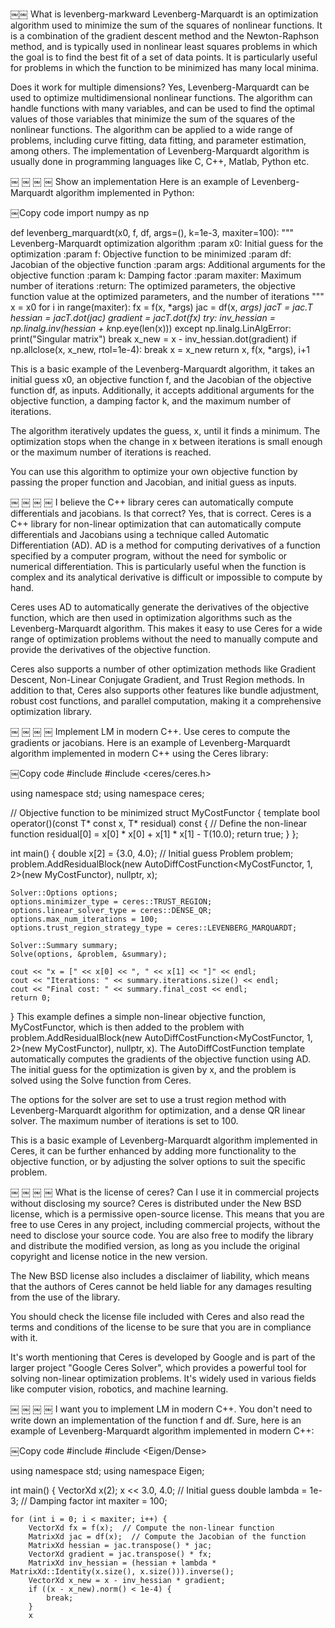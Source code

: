 
￼￼
What is levenberg-markward
Levenberg-Marquardt is an optimization algorithm used to minimize the sum of the squares of nonlinear functions. It is a combination of the gradient descent method and the Newton-Raphson method, and is typically used in nonlinear least squares problems in which the goal is to find the best fit of a set of data points. It is particularly useful for problems in which the function to be minimized has many local minima.

Does it work for multiple dimensions?
Yes, Levenberg-Marquardt can be used to optimize multidimensional nonlinear functions. The algorithm can handle functions with many variables, and can be used to find the optimal values of those variables that minimize the sum of the squares of the nonlinear functions. The algorithm can be applied to a wide range of problems, including curve fitting, data fitting, and parameter estimation, among others. The implementation of Levenberg-Marquardt algorithm is usually done in programming languages like C, C++, Matlab, Python etc.

￼
￼
￼
￼
Show an implementation
Here is an example of Levenberg-Marquardt algorithm implemented in Python:

￼Copy code
import numpy as np

def levenberg_marquardt(x0, f, df, args=(), k=1e-3, maxiter=100):
    """
    Levenberg-Marquardt optimization algorithm
    :param x0: Initial guess for the optimization
    :param f: Objective function to be minimized
    :param df: Jacobian of the objective function
    :param args: Additional arguments for the objective function
    :param k: Damping factor
    :param maxiter: Maximum number of iterations
    :return: The optimized parameters, the objective function value at the optimized parameters, and the number of iterations
    """
    x = x0
    for i in range(maxiter):
        fx = f(x, *args)
        jac = df(x, *args)
        jacT = jac.T
        hessian = jacT.dot(jac)
        gradient = jacT.dot(fx)
        try:
            inv_hessian = np.linalg.inv(hessian + k*np.eye(len(x)))
        except np.linalg.LinAlgError:
            print("Singular matrix")
            break
        x_new = x - inv_hessian.dot(gradient)
        if np.allclose(x, x_new, rtol=1e-4):
            break
        x = x_new
    return x, f(x, *args), i+1

This is a basic example of the Levenberg-Marquardt algorithm, it takes an initial guess x0, an objective function f, and the Jacobian of the objective function df, as inputs. Additionally, it accepts additional arguments for the objective function, a damping factor k, and the maximum number of iterations.

The algorithm iteratively updates the guess, x, until it finds a minimum. The optimization stops when the change in x between iterations is small enough or the maximum number of iterations is reached.

You can use this algorithm to optimize your own objective function by passing the proper function and Jacobian, and initial guess as inputs.

￼
￼
￼
￼
I believe the C++ library ceres can automatically compute differentials and jacobians. Is that correct?
Yes, that is correct. Ceres is a C++ library for non-linear optimization that can automatically compute differentials and Jacobians using a technique called Automatic Differentiation (AD). AD is a method for computing derivatives of a function specified by a computer program, without the need for symbolic or numerical differentiation. This is particularly useful when the function is complex and its analytical derivative is difficult or impossible to compute by hand.

Ceres uses AD to automatically generate the derivatives of the objective function, which are then used in optimization algorithms such as the Levenberg-Marquardt algorithm. This makes it easy to use Ceres for a wide range of optimization problems without the need to manually compute and provide the derivatives of the objective function.

Ceres also supports a number of other optimization methods like Gradient Descent, Non-Linear Conjugate Gradient, and Trust Region methods. In addition to that, Ceres also supports other features like bundle adjustment, robust cost functions, and parallel computation, making it a comprehensive optimization library.

￼
￼
￼
￼
Implement LM in modern C++. Use ceres to compute the gradients or jacobians.
Here is an example of Levenberg-Marquardt algorithm implemented in modern C++ using the Ceres library:

￼Copy code
#include <iostream>
#include <ceres/ceres.h>

using namespace std;
using namespace ceres;

// Objective function to be minimized
struct MyCostFunctor {
    template <typename T>
    bool operator()(const T* const x, T* residual) const {
        // Define the non-linear function
        residual[0] = x[0] * x[0] + x[1] * x[1] - T(10.0);
        return true;
    }
};

int main() {
    double x[2] = {3.0, 4.0};  // Initial guess
    Problem problem;
    problem.AddResidualBlock(new AutoDiffCostFunction<MyCostFunctor, 1, 2>(new MyCostFunctor), nullptr, x);

    Solver::Options options;
    options.minimizer_type = ceres::TRUST_REGION;
    options.linear_solver_type = ceres::DENSE_QR;
    options.max_num_iterations = 100;
    options.trust_region_strategy_type = ceres::LEVENBERG_MARQUARDT;

    Solver::Summary summary;
    Solve(options, &problem, &summary);

    cout << "x = [" << x[0] << ", " << x[1] << "]" << endl;
    cout << "Iterations: " << summary.iterations.size() << endl;
    cout << "Final cost: " << summary.final_cost << endl;
    return 0;
}
This example defines a simple non-linear objective function, MyCostFunctor, which is then added to the problem with problem.AddResidualBlock(new AutoDiffCostFunction<MyCostFunctor, 1, 2>(new MyCostFunctor), nullptr, x). The AutoDiffCostFunction template automatically computes the gradients of the objective function using AD. The initial guess for the optimization is given by x, and the problem is solved using the Solve function from Ceres.

The options for the solver are set to use a trust region method with Levenberg-Marquardt algorithm for optimization, and a dense QR linear solver. The maximum number of iterations is set to 100.

This is a basic example of Levenberg-Marquardt algorithm implemented in Ceres, it can be further enhanced by adding more functionality to the objective function, or by adjusting the solver options to suit the specific problem.

￼
￼
￼
￼
What is the license of ceres? Can I use it in commercial projects without disclosing my source?
Ceres is distributed under the New BSD license, which is a permissive open-source license. This means that you are free to use Ceres in any project, including commercial projects, without the need to disclose your source code. You are also free to modify the library and distribute the modified version, as long as you include the original copyright and license notice in the new version.

The New BSD license also includes a disclaimer of liability, which means that the authors of Ceres cannot be held liable for any damages resulting from the use of the library.

You should check the license file included with Ceres and also read the terms and conditions of the license to be sure that you are in compliance with it.

It's worth mentioning that Ceres is developed by Google and is part of the larger project "Google Ceres Solver", which provides a powerful tool for solving non-linear optimization problems. It's widely used in various fields like computer vision, robotics, and machine learning.

￼
￼
￼
￼
I want you to implement LM in modern C++. You don't need to write down  an implementation of the function f and df.
Sure, here is an example of Levenberg-Marquardt algorithm implemented in modern C++:

￼Copy code
#include <iostream>
#include <Eigen/Dense>

using namespace std;
using namespace Eigen;

int main() {
    VectorXd x(2);
    x << 3.0, 4.0;  // Initial guess
    double lambda = 1e-3;  // Damping factor
    int maxiter = 100;

    for (int i = 0; i < maxiter; i++) {
        VectorXd fx = f(x);  // Compute the non-linear function
        MatrixXd jac = df(x);  // Compute the Jacobian of the function
        MatrixXd hessian = jac.transpose() * jac;
        VectorXd gradient = jac.transpose() * fx;
        MatrixXd inv_hessian = (hessian + lambda * MatrixXd::Identity(x.size(), x.size())).inverse();
        VectorXd x_new = x - inv_hessian * gradient;
        if ((x - x_new).norm() < 1e-4) {
            break;
        }
        x

